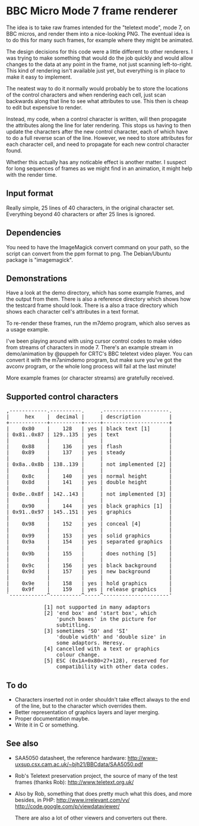 BBC Micro Mode 7 frame renderer
===============================

The idea is to take raw frames intended for the "teletext mode", mode 7, 
on BBC micros, and render them into a nice-looking PNG. The eventual 
idea is to do this for many such frames, for example where they might be 
animated.

The design decisions for this code were a little different to other 
renderers. I was trying to make something that would do the job quickly 
and would allow changes to the data at any point in the frame, not just 
scanning left-to-right. This kind of rendering isn't available just yet,
but everything is in place to make it easy to implement.

The neatest way to do it normally would probably 
be to store the locations of the control characters and when rendering 
each cell, just scan backwards along that line to see what attributes to 
use. This then is cheap to edit but expensive to render.

Instead, my code, when a control character is written, will then 
propagate the attributes along the line for later rendering. This stops 
us having to then update the characters after the new control character, 
each of which have to do a full reverse scan of the line. However, we 
need to store attributes for each character cell, and need to propagate 
for each new control character found.

Whether this actually has any noticable effect is another matter. I 
suspect for long sequences of frames as we might find in an animation, 
it might help with the render time.

Input format
------------

Really simple, 25 lines of 40 characters, in the original character set. 
Everything beyond 40 characters or after 25 lines is ignored.

Dependencies
------------

You need to have the ImageMagick convert command on your path, so the
script can convert from the ppm format to png. The Debian/Ubuntu
package is "imagemagick".

Demonstrations
--------------

Have a look at the demo directory, which has some example frames, and 
the output from them. There is also a reference directory which shows 
how the testcard frame should look. There is a also a trace directory
which shows each character cell's attributes in a text format.

To re-render these frames, run the m7demo program, which also serves
as a usage example.

I've been playing around with using cursor control codes to make video
from streams of characters in mode 7. There's an example stream in 
demo/animation by @puppeh for CRTC's BBC teletext video player. You 
can convert it with the m7animdemo program, but make sure you've got
the avconv program, or the whole long process will fail at the last
minute!

More example frames (or character streams) are gratefully received.

Supported control characters
----------------------------

<pre>
,------------.----------.     .---------------------.
|     hex    |  decimal |     | description         |
+------------+----------+-----+---------------------+
|    0x80    |    128   | yes | black text [1]      |
| 0x81..0x87 | 129..135 | yes | text                |
|            |          |     |                     |
|    0x88    |    136   | yes | flash               |
|    0x89    |    137   | yes | steady              |
|            |          |     |                     |
| 0x8a..0x8b | 138..139 |     | not implemented [2] |
|            |          |     |                     |
|    0x8c    |    140   | yes | normal height       |
|    0x8d    |    141   | yes | double height       |
|            |          |     |                     |
| 0x8e..0x8f | 142..143 |     | not implemented [3] |
|            |          |     |                     |
|    0x90    |    144   | yes | black graphics [1]  |
| 0x91..0x97 | 145..151 | yes | graphics            |
|            |          |     |                     |
|    0x98    |    152   | yes | conceal [4]         |
|            |          |     |                     |
|    0x99    |    153   | yes | solid graphics      |
|    0x9a    |    154   | yes | separated graphics  |
|            |          |     |                     |
|    0x9b    |    155   |     | does nothing [5]    |
|            |          |     |                     | 
|    0x9c    |    156   | yes | black background    |
|    0x9d    |    157   | yes | new background      |
|            |          |     |                     |
|    0x9e    |    158   | yes | hold graphics       |
|    0x9f    |    159   | yes | release graphics    |
`------------^----------^-----^---------------------'

            [1] not supported in many adaptors
            [2] 'end box' and 'start box', which
                'punch boxes' in the picture for 
                subtitling.
            [3] sometimes 'SO' and 'SI'
                'double width' and 'double size' in
                some adaptors. Heresy.
            [4] cancelled with a text or graphics
                colour change.
            [5] ESC (0x1A+0x80=27+128), reserved for
                compatibility with other data codes.
</pre>

To do
-----

* Characters inserted not in order shouldn't take effect always
  to the end of the line, but to the character which overrides
  them.
* Better representation of graphics layers and layer merging.
* Proper documentation maybe.
* Write it in C or something.

See also
--------

* SAA5050 datasheet, the reference hardware:
  http://www-uxsup.csx.cam.ac.uk/~bjh21/BBCdata/SAA5050.pdf

* Rob's Teletext preservation project, the source of many of the test 
  frames (thanks Rob): http://www.teletext.org.uk/

* Also by Rob, something that does pretty much what this does, and
  more besides, in PHP:
  http://www.irrelevant.com/vv/
  http://code.google.com/p/viewdataviewer/

  There are also a lot of other viewers and converters out there.
